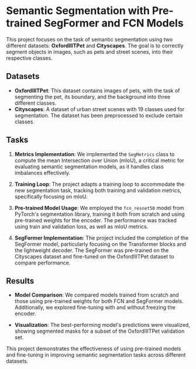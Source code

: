 # Semantic Segmentation with Pre-trained SegFormer and FCN Models

This project focuses on the task of semantic segmentation using two different datasets: **OxfordIIITPet** and **Cityscapes**. The goal is to correctly segment objects in images, such as pets and street scenes, into their respective classes.

## Datasets

- **OxfordIIITPet**: This dataset contains images of pets, with the task of segmenting the pet, its boundary, and the background into three different classes.
- **Cityscapes**: A dataset of urban street scenes with 19 classes used for segmentation. The dataset has been preprocessed to exclude certain classes.

## Tasks

1. **Metrics Implementation**: We implemented the `SegMetrics` class to compute the mean Intersection over Union (mIoU), a critical metric for evaluating semantic segmentation models, as it handles class imbalances effectively.

2. **Training Loop**: The project adapts a training loop to accommodate the new segmentation task, tracking both training and validation metrics, specifically focusing on mIoU.

3. **Pre-trained Model Usage**: We employed the `fcn_resnet50` model from PyTorch's segmentation library, training it both from scratch and using pre-trained weights for the encoder. The performance was tracked using train and validation loss, as well as mIoU metrics.

4. **SegFormer Implementation**: The project included the completion of the SegFormer model, particularly focusing on the Transformer blocks and the lightweight decoder. The SegFormer was pre-trained on the Cityscapes dataset and fine-tuned on the OxfordIIITPet dataset to compare performance.

## Results

- **Model Comparison**: We compared models trained from scratch and those using pre-trained weights for both FCN and SegFormer models. Additionally, we explored fine-tuning with and without freezing the encoder.

- **Visualization**: The best-performing model's predictions were visualized, showing segmented masks for a subset of the OxfordIIITPet validation set.

This project demonstrates the effectiveness of using pre-trained models and fine-tuning in improving semantic segmentation tasks across different datasets.
